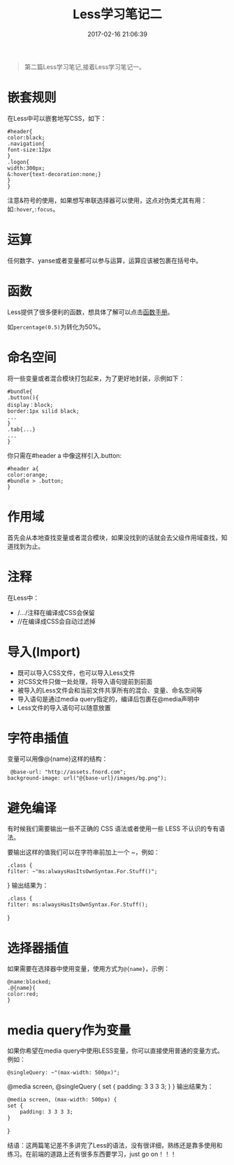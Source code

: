 ﻿---
title: Less学习笔记二
date: 2017-02-16 21:06:39
tags: Less
---
> 第二篇Less学习笔记,接着Less学习笔记一。

# 嵌套规则

在Less中可以嵌套地写CSS，如下：

    #header{
    color:black;
    .navigation{
    font-size:12px
    }
    .logon{
    width:300px;
    &:hover{text-decoration:none;}
    }
    }
    
注意&符号的使用，如果想写串联选择器可以使用，这点对伪类尤其有用：如`:hover`,`:focus`。


# 运算

任何数字、yanse或者变量都可以参与运算，运算应该被包裹在括号中。

# 函数

Less提供了很多便利的函数，想具体了解可以点击[函数手册][1]。

如`percentage(0.5)`为转化为50%。

# 命名空间

将一些变量或者混合模块打包起来，为了更好地封装，示例如下：

    #bundle{
    .button(){
    display：block;
    border:1px silid black;
    ...
    }
    .tab{...}
    ...
    }
    
你只需在#header a 中像这样引入.button:

    #header a{
    color:orange;
    #bundle > .button;
    }

# 作用域

首先会从本地查找变量或者混合模块，如果没找到的话就会去父级作用域查找，知道找到为止。

# 注释

在Less中：

 - /*...*/注释在编译成CSS会保留
 - //在编译成CSS会自动过滤掉


# 导入(Import)

 - 既可以导入CSS文件，也可以导入Less文件
 - 对CSS文件只做一处处理，将导入语句提前到前面
 - 被导入的Less文件会和当前文件共享所有的混合、变量、命名空间等
 - 导入语句是通过media query指定的，编译后包裹在@media声明中
 - Less文件的导入语句可以随意放置

# 字符串插值

变量可以用像@{name}这样的结构：

     @base-url: "http://assets.fnord.com";
    background-image: url("@{base-url}/images/bg.png");

# 避免编译

有时候我们需要输出一些不正确的 CSS 语法或者使用一些 LESS 不认识的专有语法。

要输出这样的值我们可以在字符串前加上一个 ~，例如：

    .class {
    filter: ~"ms:alwaysHasItsOwnSyntax.For.Stuff()";
}
输出结果为：

    .class {
    filter: ms:alwaysHasItsOwnSyntax.For.Stuff();
}

# 选择器插值

如果需要在选择器中使用变量，使用方式为`@{name}`，示例：

    @name:blocked;
    .@{name}{
    color:red;
    }
    

# media query作为变量

如果你希望在media query中使用LESS变量，你可以直接使用普通的变量方式。例如：

    @singleQuery: ~"(max-width: 500px)";
@media screen, @singleQuery {
    set {
        padding: 3 3 3 3;
    }
}
输出结果为：

    @media screen, (max-width: 500px) {
    set {
        padding: 3 3 3 3;
    }
}

结语：这两篇笔记差不多讲完了Less的语法，没有很详细，熟练还是靠多使用和练习。在前端的道路上还有很多东西要学习，just go on！！！


  [1]: http://lesscss.cn/functions/